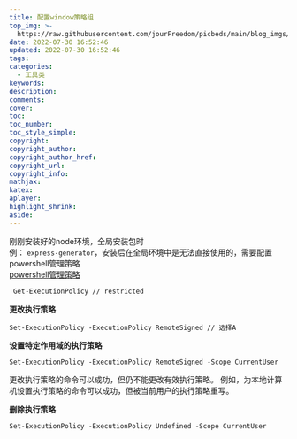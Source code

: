 ```yaml
---
title: 配置window策略组
top_img: >-
  https://raw.githubusercontent.com/jourFreedom/picbeds/main/blog_imgs/8ea16b280878493e8b07cd4f33c4b465_9b9b8903ca754025ae8507dbb805525a_thumb.jpg
date: 2022-07-30 16:52:46
updated: 2022-07-30 16:52:46
tags:
categories:
  - 工具类
keywords:
description:
comments:
cover:
toc:
toc_number:
toc_style_simple:
copyright:
copyright_author:
copyright_author_href:
copyright_url:
copyright_info:
mathjax:
katex:
aplayer:
highlight_shrink:
aside:
---
```



刚刚安装好的node环境，全局安装包时  
  例： `express-generator`，安装后在全局环境中是无法直接使用的，需要配置powershell管理策略  
    [powershell管理策略](https://docs.microsoft.com/zh-cn/powershell/module/microsoft.powershell.core/about/about_execution_policies?view=powershell-7.2 "powershell管理策略")

```bash
 Get-ExecutionPolicy // restricted
```

 **更改执行策略**

```
Set-ExecutionPolicy -ExecutionPolicy RemoteSigned // 选择A
```

**设置特定作用域的执行策略**
  
```
Set-ExecutionPolicy -ExecutionPolicy RemoteSigned -Scope CurrentUser
```

 更改执行策略的命令可以成功，但仍不能更改有效执行策略。
 例如，为本地计算机设置执行策略的命令可以成功，但被当前用户的执行策略重写。  

**删除执行策略**

```
Set-ExecutionPolicy -ExecutionPolicy Undefined -Scope CurrentUser
```
